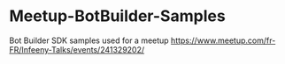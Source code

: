 # Meetup-BotBuilder-Samples
Bot Builder SDK samples used for a meetup https://www.meetup.com/fr-FR/Infeeny-Talks/events/241329202/
